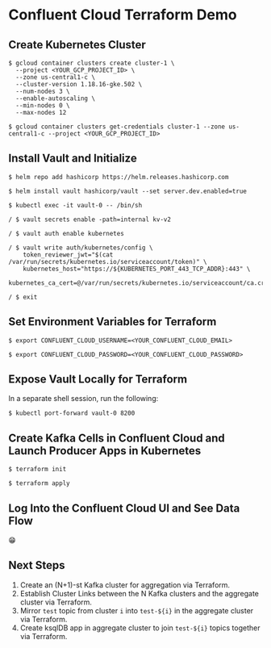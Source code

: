 # Confluent Cloud Terraform Demo

## Create Kubernetes Cluster

```
$ gcloud container clusters create cluster-1 \
  --project <YOUR_GCP_PROJECT_ID> \
  --zone us-central1-c \
  --cluster-version 1.18.16-gke.502 \
  --num-nodes 3 \
  --enable-autoscaling \
  --min-nodes 0 \
  --max-nodes 12

$ gcloud container clusters get-credentials cluster-1 --zone us-central1-c --project <YOUR_GCP_PROJECT_ID>
```

## Install Vault and Initialize

```
$ helm repo add hashicorp https://helm.releases.hashicorp.com

$ helm install vault hashicorp/vault --set server.dev.enabled=true

$ kubectl exec -it vault-0 -- /bin/sh

/ $ vault secrets enable -path=internal kv-v2

/ $ vault auth enable kubernetes

/ $ vault write auth/kubernetes/config \
    token_reviewer_jwt="$(cat /var/run/secrets/kubernetes.io/serviceaccount/token)" \
    kubernetes_host="https://${KUBERNETES_PORT_443_TCP_ADDR}:443" \
    kubernetes_ca_cert=@/var/run/secrets/kubernetes.io/serviceaccount/ca.crt

/ $ exit
```

## Set Environment Variables for Terraform

```
$ export CONFLUENT_CLOUD_USERNAME=<YOUR_CONFLUENT_CLOUD_EMAIL>

$ export CONFLUENT_CLOUD_PASSWORD=<YOUR_CONFLUENT_CLOUD_PASSWORD>
```

## Expose Vault Locally for Terraform

In a separate shell session, run the following:

```
$ kubectl port-forward vault-0 8200
```

## Create Kafka Cells in Confluent Cloud and Launch Producer Apps in Kubernetes

```
$ terraform init

$ terraform apply
```

## Log Into the Confluent Cloud UI and See Data Flow

😁

## Next Steps

1. Create an (N+1)-st Kafka cluster for aggregation via Terraform.
1. Establish Cluster Links between the N Kafka clusters and the aggregate cluster via Terraform.
1. Mirror `test` topic from cluster `i` into `test-${i}` in the aggregate cluster via Terraform.
1. Create ksqlDB app in aggregate cluster to join `test-${i}` topics together via Terraform.
